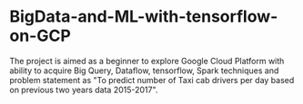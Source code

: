 # BigData-and-ML-with-tensorflow-on-GCP
The project is aimed as a beginner to explore Google Cloud Platform with ability to acquire Big Query, Dataflow, tensorflow, Spark techniques and problem statement as "To predict number of Taxi cab drivers per day based on previous two years data 2015-2017".
